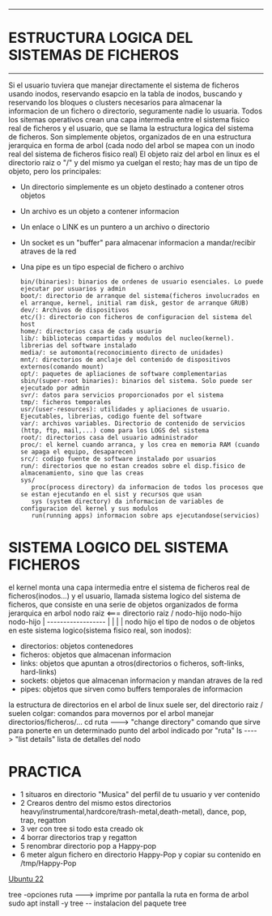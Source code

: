 ----------------------------------------------------------------------------------
   # ESTRUCTURA LOGICA DEL SISTEMAS DE FICHEROS
-----------------------------------------------------------------------------------

Si el usuario tuviera que manejar directamente el sistema de ficheros usando inodos, reservando esapcio en la tabla de inodos, buscando y reservando los bloques o clusters necesarios para almacenar la informacion de un fichero o directorio, seguramente nadie lo usuaria. 
Todos los sitemas operativos crean una capa intermedia entre el sistema fisico real de ficheros y el usuario, que se llama la estructura logica del sistema de ficheros. 
Son simplemente objetos, organizados de en una estructura jerarquica en forma de arbol (cada nodo del arbol se mapea con un inodo real del sistema de ficheros fisico real)
El objeto raiz del arbol en linux es el directorio raiz o "/" y del mismo ya cuelgan el resto; hay mas de un tipo de objeto, pero los principales:

  - Un directorio simplemente es un objeto destinado a contener otros objetos
  - Un archivo es un objeto a contener informacion
  - Un enlace o LINK es un puntero a un archivo o directorio
  - Un socket es un "buffer" para almacenar informacion a mandar/recibir atraves de la red
  - Una pipe es un tipo especial de fichero o archivo

        bin/(binaries): binarios de ordenes de usuario esenciales. Lo puede ejecutar por usuarios y admin
        boot/: directorio de arranque del sistema(ficheros involucrados en el arranque, kernel, initial ram disk, gestor de arranque GRUB)
        dev/: Archivos de dispositivos
        etc/(): directorio con ficheros de configuracion del sistema del host
        home/: directorios casa de cada usuario
        lib/: bibliotecas compartidas y modulos del nucleo(kernel). librerias del software instalado
        media/: se automonta(reconocimiento directo de unidades)
        mnt/: directorios de anclaje del contenido de dispositivos externos(comando mount)
        opt/: paquetes de apliaciones de software complementarias
        sbin/(super-root binaries): binarios del sistema. Solo puede ser ejecutado por admin
        svr/: datos para servicios proporcionados por el sistema
        tmp/: ficheros temporales
        usr/(user-resources): utilidades y apliaciones de usuario. Ejecutables, librerias, codigo fuente del software
        var/: archivos variables. Directorio de contenido de servicios (http, ftp, mail,...) como para los LOGS del sistema
        root/: directorios casa del usuario administrador
        proc/: el kernel cuando arranca, y los crea en memoria RAM (cuando se apaga el equipo, desaparecen)
        src/: codigo fuente de software instalado por usuarios
        run/: directorios que no estan creados sobre el disp.fisico de almacenamiento, sino que las creas
        sys/
           proc(process directory) da informacion de todos los procesos que se estan ejecutando en el sist y recursos que usan
           sys (system directory) da informacion de variables de configuracion del kernel y sus modulos
           run(running apps) informacion sobre aps ejecutandose(servicios)
        

# SISTEMA LOGICO DEL SISTEMA FICHEROS
el kernel monta una capa intermedia entre el sistema de ficheros real de ficheros(inodos...) y el usuario, llamada sistema logico del sistema de ficheros, que consiste en una serie de objetos organizados de forma jerarquica en arbol
nodo raiz <=== directorio raiz /
nodo-hijo   nodo-hijo     nodo-hijo
                            |
                        ------------------
                        |    |    |     |
                        nodo
                        hijo
el tipo de nodos o de objetos en este sistema logico(sistema fisico real, son inodos):
- directorios: objetos contenedores
- ficheros: objetos que almacenan informacion
- links: objetos que apuntan a otros(directorios o ficheros, soft-links, hard-links)
- sockets: objetos que almacenan informacion y mandan atraves de la red
- pipes: objetos que sirven como buffers temporales de informacion

la estructura de directorios en el arbol de linux suele ser, del directorio raiz / suelen colgar:
comandos para movernos por el arbol manejar directorios/ficheros/...
cd ruta ---> "change directory" comando que sirve para ponerte en un determinado punto del arbol indicado por "ruta"
ls ----> "list details" lista de detalles del nodo

# PRACTICA
- 1 situaros en directorio "Musica" del perfil de tu usuario y ver contenido
- 2 Crearos dentro del mismo estos directorios
   heavy/instrumental,hardcore/trash-metal,death-metal), dance, pop, trap, regatton
- 3 ver con tree si todo esta creado ok
- 4 borrar directorios trap y regatton
- 5 renombrar directorio pop a Happy-pop 
- 6 meter algun fichero en directorio Happy-Pop y copiar su contenido en /tmp/Happy-Pop

<a href="https://releases.ubuntu.com/jammy/">Ubuntu 22</a>

tree -opciones ruta ---> imprime por pantalla la ruta en forma de arbol
sudo apt install -y tree -- instalacion del paquete tree
